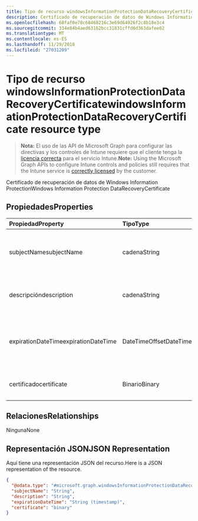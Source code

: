 ```yaml
---
title: Tipo de recurso windowsInformationProtectionDataRecoveryCertificate
description: Certificado de recuperación de datos de Windows Information Protection
ms.openlocfilehash: 68faf0e78c68468216c3e69d64926f2c8b18e3c4
ms.sourcegitcommit: 334e84b4aed63162bcc31831cffd6d363dafee02
ms.translationtype: MT
ms.contentlocale: es-ES
ms.lasthandoff: 11/29/2018
ms.locfileid: "27031209"
---
```

# <a name="windowsinformationprotectiondatarecoverycertificate-resource-type"></a><span data-ttu-id="68b71-103">Tipo de recurso windowsInformationProtectionDataRecoveryCertificate</span><span class="sxs-lookup"><span data-stu-id="68b71-103">windowsInformationProtectionDataRecoveryCertificate resource type</span></span>

> <span data-ttu-id="68b71-104">**Nota:** El uso de las API de Microsoft Graph para configurar las directivas y los controles de Intune requiere que el cliente tenga la [licencia correcta](https://go.microsoft.com/fwlink/?linkid=839381) para el servicio Intune.</span><span class="sxs-lookup"><span data-stu-id="68b71-104">**Note:** Using the Microsoft Graph APIs to configure Intune controls and policies still requires that the Intune service is [correctly licensed](https://go.microsoft.com/fwlink/?linkid=839381) by the customer.</span></span>

<span data-ttu-id="68b71-105">Certificado de recuperación de datos de Windows Information Protection</span><span class="sxs-lookup"><span data-stu-id="68b71-105">Windows Information Protection DataRecoveryCertificate</span></span>
## <a name="properties"></a><span data-ttu-id="68b71-106">Propiedades</span><span class="sxs-lookup"><span data-stu-id="68b71-106">Properties</span></span>
|<span data-ttu-id="68b71-107">Propiedad</span><span class="sxs-lookup"><span data-stu-id="68b71-107">Property</span></span>|<span data-ttu-id="68b71-108">Tipo</span><span class="sxs-lookup"><span data-stu-id="68b71-108">Type</span></span>|<span data-ttu-id="68b71-109">Descripción</span><span class="sxs-lookup"><span data-stu-id="68b71-109">Description</span></span>|
|:---|:---|:---|
|<span data-ttu-id="68b71-110">subjectName</span><span class="sxs-lookup"><span data-stu-id="68b71-110">subjectName</span></span>|<span data-ttu-id="68b71-111">cadena</span><span class="sxs-lookup"><span data-stu-id="68b71-111">String</span></span>|<span data-ttu-id="68b71-112">Nombre de asunto del certificado para la recuperación de datos</span><span class="sxs-lookup"><span data-stu-id="68b71-112">Data recovery Certificate subject name</span></span>|
|<span data-ttu-id="68b71-113">descripción</span><span class="sxs-lookup"><span data-stu-id="68b71-113">description</span></span>|<span data-ttu-id="68b71-114">cadena</span><span class="sxs-lookup"><span data-stu-id="68b71-114">String</span></span>|<span data-ttu-id="68b71-115">Descripción del certificado para la recuperación de datos</span><span class="sxs-lookup"><span data-stu-id="68b71-115">Data recovery Certificate description</span></span>|
|<span data-ttu-id="68b71-116">expirationDateTime</span><span class="sxs-lookup"><span data-stu-id="68b71-116">expirationDateTime</span></span>|<span data-ttu-id="68b71-117">DateTimeOffset</span><span class="sxs-lookup"><span data-stu-id="68b71-117">DateTimeOffset</span></span>|<span data-ttu-id="68b71-118">Fecha y hora de expiración del certificado para la recuperación de datos</span><span class="sxs-lookup"><span data-stu-id="68b71-118">Data recovery Certificate expiration datetime</span></span>|
|<span data-ttu-id="68b71-119">certificado</span><span class="sxs-lookup"><span data-stu-id="68b71-119">certificate</span></span>|<span data-ttu-id="68b71-120">Binario</span><span class="sxs-lookup"><span data-stu-id="68b71-120">Binary</span></span>|<span data-ttu-id="68b71-121">Certificado para la recuperación de datos</span><span class="sxs-lookup"><span data-stu-id="68b71-121">Data recovery Certificate</span></span>|

## <a name="relationships"></a><span data-ttu-id="68b71-122">Relaciones</span><span class="sxs-lookup"><span data-stu-id="68b71-122">Relationships</span></span>
<span data-ttu-id="68b71-123">Ninguna</span><span class="sxs-lookup"><span data-stu-id="68b71-123">None</span></span>
## <a name="json-representation"></a><span data-ttu-id="68b71-124">Representación JSON</span><span class="sxs-lookup"><span data-stu-id="68b71-124">JSON Representation</span></span>
<span data-ttu-id="68b71-125">Aquí tiene una representación JSON del recurso.</span><span class="sxs-lookup"><span data-stu-id="68b71-125">Here is a JSON representation of the resource.</span></span>
<!-- {
  "blockType": "resource",
  "@odata.type": "microsoft.graph.windowsInformationProtectionDataRecoveryCertificate"
}
-->
``` json
{
  "@odata.type": "#microsoft.graph.windowsInformationProtectionDataRecoveryCertificate",
  "subjectName": "String",
  "description": "String",
  "expirationDateTime": "String (timestamp)",
  "certificate": "binary"
}
```



